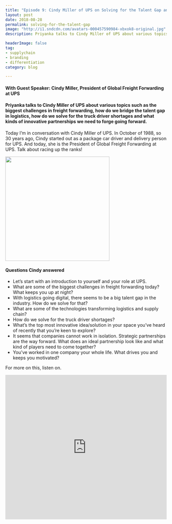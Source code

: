 ```yaml
---
title: "Episode 9: Cindy Miller of UPS on Solving for the Talent Gap and Truck Driver Shortages "
layout: post
date: 2018-08-28
permalink: solving-for-the-talent-gap
image: "http://i1.sndcdn.com/avatars-000457590984-xbxok8-original.jpg"
description: Priyanka talks to Cindy Miller of UPS about various topics such as the biggest challenges in freight forwarding, how do we bridge the talent gap in logistics, how do we solve for the truck driver shortages and what kinds of innovative partnerships we need to forge going forward.

headerImage: false
tag:
- supplychain
- branding
- differentiation
category: blog

---
```

#### With Guest Speaker: Cindy Miller, President of Global Freight Forwarding at UPS 
#### Priyanka talks to Cindy Miller of UPS about various topics such as the biggest challenges in freight forwarding, how do we bridge the talent gap in logistics, how do we solve for the truck driver shortages and what kinds of innovative partnerships we need to forge going forward.

Today I’m in conversation with Cindy Miller of UPS. In October of 1988, so 30 years ago, Cindy started out as a package car driver and delivery person for UPS. And today, she is the President of Global Freight Forwarding at UPS. Talk about racing up the ranks!

<img src= "https://www.aircargonews.net/uploads/pics/Cindy_Miller.jpg" alt="" width="325px">

#### Questions Cindy answered
- Let’s start with an introduction to yourself and your role at UPS.  
- What are some of the biggest challenges in freight forwarding today? What keeps you up at night?
- With logistics going digital, there seems to be a big talent gap in the industry. How do we solve for that?
- What are some of the technologies transforming logistics and supply chain?
- How do we solve for the truck driver shortages?
- What’s the top most innovative idea/solution in your space you’ve heard of recently that you’re keen to explore?
- It seems that companies cannot work in isolation. Strategic partnerships are the way forward. What does an ideal partnership look like and what kind of players need to come together?
- You’ve worked in one company your whole life. What drives you and keeps you motivated? 



For more on this, listen on.


<iframe width="100%" height="450" scrolling="no" frameborder="no" allow="autoplay" src="https://w.soundcloud.com/player/?url=https%3A//api.soundcloud.com/tracks/491749704&color=%235ba28e&auto_play=false&hide_related=false&show_comments=true&show_user=true&show_reposts=false&show_teaser=true&visual=true"></iframe>




